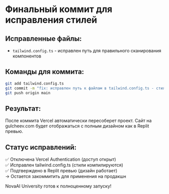 # Финальный коммит для исправления стилей

## Исправленные файлы:
- `tailwind.config.ts` - исправлен путь для правильного сканирования компонентов

## Команды для коммита:
```bash
git add tailwind.config.ts
git commit -m "fix: исправлен путь к файлам в tailwind.config.ts - стили теперь работают корректно"
git push origin main
```

## Результат:
После коммита Vercel автоматически пересоберет проект. Сайт на gulcheev.com будет отображаться с полным дизайном как в Replit превью.

## Статус исправлений:
✅ Отключена Vercel Authentication (доступ открыт)  
✅ Исправлен tailwind.config.ts (стили компилируются)  
✅ Подтверждено в Replit превью (дизайн работает)  
→ Остается закоммитить для применения на продакшн

NovaAI University готов к полноценному запуску!